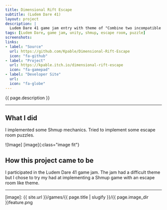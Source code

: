 ```yaml
---
title: Dimensional Rift Escape
subtitle: (Ludem Dare 41)
layout: project
description: |
  Ludem Dare 41 game jam entry with theme of "Combine two incompatible genres". Chosen genres "Shmup" and "Escape Room".
tags: [Ludem Dare, game jam, unity, shmup, escape room, puzzle]
screenshots:
links:
- label: "Source"
  url: https://github.com/Kpable/Dimensional-Rift-Escape
  icon: "fa-github"
- label: "Project"
  url: https://kpable.itch.io/dimensional-rift-escape
  icon: "fa-gamepad"
- label: "Developer Site"
  url: 
  icon: "fa-globe"
---
```


<!-- Description -->
{{ page.description }}

---

## What I did

I implemented some Shmup mechanics. Tried to implement some escape room puzzles. 

![Image] [image]{:class="image fit"}

<!--excerpt_end-->

## How this project came to be

I participated in the Ludem Dare 41 game jam. The jam had a difficult theme but I chose to try my had at implementing a Shmup game with an escape room like theme. 


---


[image]: {{ site.url }}/games/{{ page.title | slugify }}/{{ page.image_dir }}feature.png